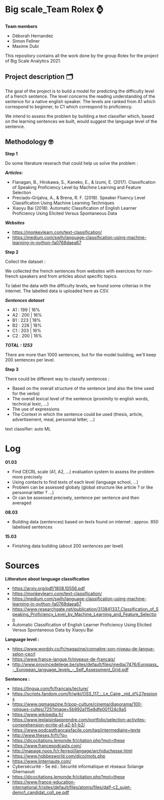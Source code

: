 # Big scale_Team Rolex ⌚

**Team members**

 - Déborah Hernandez 
 - Simon Fellner 
 - Maxime Dubi

This repository contains all the work done by the group Rolex for the project of Big Scale Analytics 2021.

## Project description 🗂️

The goal of the project is to build a model for predicting the difficulty level of a french sentence. The level concerns the reading understanding of the sentence for a native english speaker. The levels are ranked from A1 which correspond to beginner, to C1 which correspond to proficiency. 

We intend to assess the problem by building a text classifier which, based on the learning sentences we built, would suggest the language level of the sentence. 

## Methodology 🤓 

**Step 1**

Do some literature reserach that could help us solve the problem : 

***Articles:***

- Flanagan, B., Hirokawa, S., Kaneko, E., & Izumi, E. (2017). Classification of Speaking Proficiency Level by Machine Learning and Feature Selection
- Preciado-Grijalva, A., & Brena, R. F. (2018). Speaker Fluency Level Classification Using Machine Learning Techniques
- Xiaoyu Bai (2018). Automatic Classification of English Learner Proficiency Using Elicited Versus Spontaneous Data

***Websites***

- https://monkeylearn.com/text-classification/
- https://medium.com/swlh/language-classification-using-machine-learning-in-python-fa0768daea67


**Step 2** 

Collect the dataset : 

We collected the french sentences from websites with exercices for non-french speakers and from articles about specific topics. 

To label the data with the difficulty levels, we found some criterias in the internet. 
The labelled data is uploaded here as CSV. 

***Sentences dataset***
 - A1 : 199 | 16%
 - A2 : 200 | 16%
 - B1 : 223 | 18%
 - B2 : 228 | 18%
 - C1 : 203 | 16%
 - C2 : 200 | 16%
 
 ***TOTAL : 1253***
 
 There are more than 1000 sentences, but for the model building, we'll keep 200 sentences per level.

**Step 3**



There could be different way to classify sentences : 
 - Based on the overall structure of the sentence (and also the time used for the verbs)
 - The overall lexical level of the sentence (proximity to english words, technical lexic, ...)
 - The use of expressions
 - The Context in which the sentence could be used (thesis, article, advertisement, meal, personnal letter, ...)

text classifier: auto ML 



# Log

**01.03**
 - Find CECRL scale (A1, A2, ...) evaluation system to assess the problem more precisely
 - Using contacts to find texts of each level (language school, ...)
 - Problem can be assessed globaly (global structure like article ? or like personnal letter ? ...)
 - Or can be assessed precisely, sentence per sentence and then averaged

**08.03**
 - Building data (sentences) based on texts found on internet : approx. 850 labelised sentences

**15.03**
 - Finishing data building (about 200 sentences per level)

# Sources

 **Litterature about language classification**
  - https://arxiv.org/pdf/1808.10556.pdf
  - https://monkeylearn.com/text-classification/
  - https://medium.com/swlh/language-classification-using-machine-learning-in-python-fa0768daea67
  - https://www.researchgate.net/publication/313841337_Classification_of_Speaking_Proficiency_Level_by_Machine_Learning_and_Feature_Selection
  - Automatic Classification of English Learner Proficiency Using Elicited Versus Spontaneous Data by Xiaoyu Bai

 **Language level :**
  - https://www.worddy.co/fr/magazine/connaitre-son-niveau-de-langue-selon-cecrl
  - https://www.france-langue.fr/niveaux-de-francais/
  - http://www.provincedeliege.be/sites/default/files/media/7476/Europass_-_European_language_levels_-_Self_Assessment_Grid.pdf

  **Sentences :**
  - https://lingua.com/fr/francais/lecture/
  - https://scripts.fandom.com/fr/wiki/OSS_117_:_Le_Caire,_nid_d%27espions
  - https://www.gqmagazine.fr/pop-culture/cinema/diaporama/100-rpliques-cultes/725?image=5b992a115e8dfe001124c9a5
  - https://www.wikipedia.fr/
  - https://www.leplaisirdapprendre.com/portfolio/selection-activites-comprehension-ecrite-a1-a2-b1-b2/
  - https://www.podcastfrancaisfacile.com/tag/intermediaire+texte
  - http://www.theses.fr/fr/?q=
  - https://dicocitations.lemonde.fr/citation.php?mot=these
  - https://www.francepodcasts.com/
  - http://mapage.noos.fr/r.ferreol/langage/archiduchesse.html
  - https://www.hobbesworld.com/dico/mots.php
  - https://www.linternaute.com/
  - Cybersécurité - 5e éd.: Sécurité informatique et réseaux Solange Ghernaouti
  - https://dicocitations.lemonde.fr/citation.php?mot=these
  - https://www.france-education-international.fr/sites/default/files/atoms/files/dalf-c2_sujet-demo1_candidat_coll_pe.pdf
